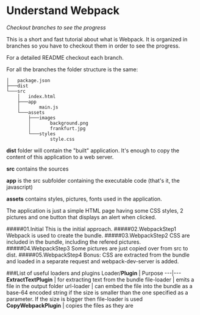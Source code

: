 # Understand Webpack


_Checkout branches to see the progress_

This is a short and fast tutorial about what is Webpack. It is organized in branches so you have to checkout them in order to see the progress.

For a detailed README checkout each branch.

For all the branches the folder structure is the same:
```
│   package.json
├───dist
└───src
    │   index.html
    ├───app
    │       main.js
    └───assets
        ├───images
        │       background.png
        │       frankfurt.jpg
        └───styles
                style.css
```
**dist** folder will contain the "built" application. It's enough to copy the content of this application to a web server.

**src** contains the sources

**app** is the src subfolder containing the executable code (that's it, the javascript)

**assets** contains styles, pictures, fonts used in the application.

The application is just a simple HTML page having some CSS styles, 2 pictures and one button that displays an alert when clicked.

#####01.Initial
This is the initial approach.
#####02.WebpackStep1
Webpack is used to create the bundle.
#####03.WebpackStep2
CSS are included in the bundle, including the refered pictures.
#####04.WebpackStep3
Some pictures are just copied over from src to dist.
#####05.WebpackStep4
Bonus: CSS are extracted from the bundle and loaded in a separate request and webpack-dev-server is added.

###List of useful loaders and plugins
Loader/**Plugin** | Purpose
---|---
**ExtractTextPlugin** | for extracting text from the bundle
file-loader | emits a file in the output folder
url-loader | can embed the file into the bundle as a base-64 encoded string if the size is smaller than the one specified as a parameter. If the size is bigger then file-loader is used
**CopyWebpackPlugin** | copies the files as they are
